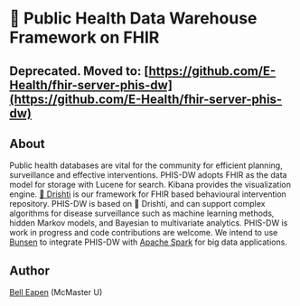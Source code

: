 # :hospital: Public Health Data Warehouse Framework on FHIR

## Deprecated. Moved to: [https://github.com/E-Health/fhir-server-phis-dw](https://github.com/E-Health/fhir-server-phis-dw) 

## About

Public health databases are vital for the community for efficient planning, surveillance and effective interventions. PHIS-DW adopts FHIR as the data model for storage with Lucene for search. Kibana provides the visualization engine. [:eyes: Drishti](https://github.com/E-Health/drishti) is our framework for FHIR based behavioural intervention repository. PHIS-DW is based on :eyes: Drishti, and can support complex algorithms for disease surveillance such as machine learning methods, hidden Markov models, and Bayesian to multivariate analytics. PHIS-DW is work in progress and code contributions are welcome. We intend to use [Bunsen](https://github.com/cerner/bunsen) to integrate PHIS-DW with [Apache Spark](https://spark.apache.org/) for big data applications.

## Author

[Bell Eapen](https://nuchange.ca) (McMaster U)
